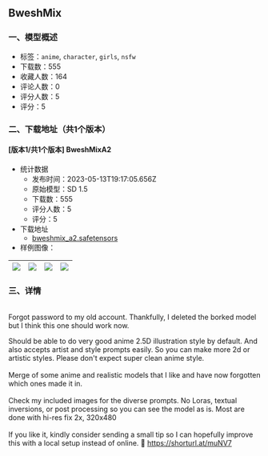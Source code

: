 ## BweshMix
### 一、模型概述

- 标签：`anime`, `character`, `girls`, `nsfw`
- 下载数：555
- 收藏人数：164
- 评论人数：0
- 评分人数：5
- 评分：5

### 二、下载地址（共1个版本）

#### [版本1/共1个版本] BweshMixA2

- 统计数据
  - 发布时间：2023-05-13T19:17:05.656Z
  - 原始模型：SD 1.5
  - 下载数：555
  - 评分人数：5
  - 评分：5
- 下载地址
  - [bweshmix_a2.safetensors](https://civitai.com/api/download/models/69868)
- 样例图像：

| <img src="https://image.civitai.com/xG1nkqKTMzGDvpLrqFT7WA/0ddc1efa-9439-4e07-8b19-ff7eaa234fc7/width=450/780364.jpeg" /> | <img src="https://image.civitai.com/xG1nkqKTMzGDvpLrqFT7WA/c75775a4-37f3-4c49-80b2-8e5b8b1c97e5/width=450/780363.jpeg" /> | <img src="https://image.civitai.com/xG1nkqKTMzGDvpLrqFT7WA/0e8134e8-749a-4ed8-afc1-e942f59c5db4/width=450/780393.jpeg" /> | <img src="https://image.civitai.com/xG1nkqKTMzGDvpLrqFT7WA/5b95e3cb-0d1b-4958-b36d-81f51d1352df/width=450/780320.jpeg" /> |
| ---- | ---- | ---- | ---- |


### 三、详情
<p><br />Forgot password to my old account. Thankfully, I deleted the borked model but I think this one should work now.</p><p></p><p>Should be able to do very good anime 2.5D illustration style by default. And also accepts artist and style prompts easily. So you can make more 2d or artistic styles. Please don't expect super clean anime style.<br /><br />Merge of some anime and realistic models that I like and have now forgotten which ones made it in.<br /><br />Check my included images for the diverse prompts. No Loras, textual inversions, or post processing so you can see the model as is. Most are done with hi-res fix 2x, 320x480<br /><br />If you like it, kindly consider sending a small tip so I can hopefully improve this with a local setup instead of online. 🙏 <a target="_blank" rel="ugc" href="https://shorturl.at/muNV7">https://shorturl.at/muNV7</a></p>